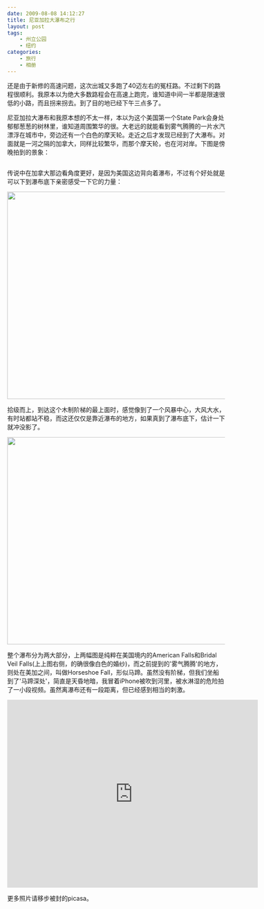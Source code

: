 ```yaml
---
date: 2009-08-08 14:12:27
title: 尼亚加拉大瀑布之行
layout: post
tags:
    - 州立公园
    - 纽约
categories:
    - 旅行
    - 相册
---
```

<!--more-->还是由于新修的高速问题，这次出城又多跑了40迈左右的冤枉路。不过剩下的路程很顺利。我原本以为绝大多数路程会在高速上跑完，谁知道中间一半都是限速很低的小路，而且拐来拐去。到了目的地已经下午三点多了。

尼亚加拉大瀑布和我原本想的不太一样，本以为这个美国第一个State Park会身处郁郁葱葱的树林里，谁知道周围繁华的很。大老远的就能看到雾气腾腾的一片水汽漂浮在城市中，旁边还有一个白色的摩天轮。走近之后才发现已经到了大瀑布。对面就是一河之隔的加拿大，同样比较繁华，而那个摩天轮，也在河对岸。下图是傍晚拍到的景象：

<img src="https://lh3.googleusercontent.com/-SpCFz43i8cc/Sn46nFjkFLI/AAAAAAAA-qY/Pgmx6-Fp-kM/s640/IMG_0284.JPG" alt="" />

传说中在加拿大那边看角度更好，是因为美国这边背向着瀑布，不过有个好处就是可以下到瀑布底下亲密感受一下它的力量：

<img class="alignnone" src="https://lh6.googleusercontent.com/-qhgfZVFq9Ws/Sn4-bZduieI/AAAAAAAAyag/e1MfLqbzkoU/s640/IMG_0178.JPG" alt="" width="640" height="480" />

拾级而上，到达这个木制阶梯的最上面时，感觉像到了一个风暴中心，大风大水，有时站都站不稳，而这还仅仅是靠近瀑布的地方，如果真到了瀑布底下，估计一下就冲没影了。

<img alt="" src="https://lh5.googleusercontent.com/-P_olDAf5bR4/TvwS54pdUrI/AAAAAAABihA/K3sc1hqaqmc/s640/img_0205.jpeg" class="alignnone" width="640" height="480" />

整个瀑布分为两大部分，上两幅图是纯粹在美国境内的American Falls和Bridal Veil Falls(上上图右侧，的确很像白色的婚纱)，而之前提到的'雾气腾腾'的地方，则处在美加之间，叫做Horseshoe Fall，形似马蹄。虽然没有阶梯，但我们坐船到了'马蹄深处'，简直是天昏地暗，我冒着iPhone被吹到河里，被水淋湿的危险拍了一小段视频。虽然离瀑布还有一段距离，但已经感到相当的刺激。

<iframe src="http://player.vimeo.com/video/6009189?title=0&amp;byline=0&amp;portrait=0" width="580" height="435" frameborder="0" webkitAllowFullScreen mozallowfullscreen allowFullScreen></iframe>

更多照片请移步被封的picasa。
